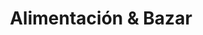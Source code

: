 ---
title: "Alimentación & Bazar"
url: /rivas-vaciamadrid/alimentacion-und-bazar/
shop: Lebensmittel
---
